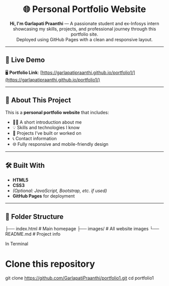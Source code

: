 <h1 align="center">🌐 Personal Portfolio Website</h1>

<p align="center">
  <b>Hi, I'm Garlapati Praanthi</b> — A passionate student and ex-Infosys intern showcasing my skills, projects, and professional journey through this portfolio site.<br>
  Deployed using GitHub Pages with a clean and responsive layout.
</p>

---

## 🔗 Live Demo

🖥️ **Portfolio Link**: [https://garlapatipraanthi.github.io/portfolio1/](https://garlapatipraanthi.github.io/portfolio1/)

---

## 💼 About This Project

This is a **personal portfolio website** that includes:

- 👩‍🎓 A short introduction about me
- 💡 Skills and technologies I know
- 🧠 Projects I’ve built or worked on
- 📞 Contact information
- 🌐 Fully responsive and mobile-friendly design

---

## 🛠️ Built With

- **HTML5**
- **CSS3**
- *(Optional: JavaScript, Bootstrap, etc. if used)*
- **GitHub Pages** for deployment

---

## 📁 Folder Structure

├── index.html # Main homepage
├── images/ # All website images
└── README.md # Project info


In Terminal
# Clone this repository
git clone https://github.com/GarlapatiPraanthi/portfolio1.git
cd portfolio1
